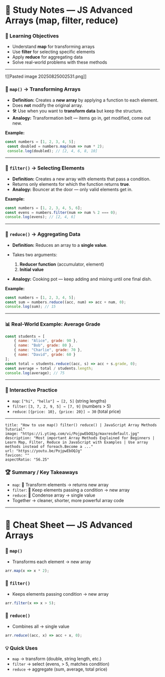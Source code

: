 # 📑 Study Notes — JS Advanced Arrays (map, filter, reduce)

### 🎯 Learning Objectives

- Understand **map** for transforming arrays
- Use **filter** for selecting specific elements
- Apply **reduce** for aggregating data
- Solve real-world problems with these methods

---
![[Pasted image 20250825002531.png]]
### 🔄 `map()` → Transforming Arrays

- **Definition:** Creates a **new array** by applying a function to each element.
- Does **not** modify the original array.
- 🛠️ Use when you want to **transform data** but keep the structure.
- **Analogy:** Transformation belt — items go in, get modified, come out new.

**Example:**

```js
const numbers = [1, 2, 3, 4, 5];
 const doubled = numbers.map(num => num * 2); 
 console.log(doubled); // [2, 4, 6, 8, 10]

```
---

### 🚪 `filter()` → Selecting Elements

- **Definition:** Creates a new array with elements that pass a condition.
- Returns only elements for which the function returns **true**.
- **Analogy:** Bouncer at the door — only valid elements get in.

**Example:**

```js
const numbers = [1, 2, 3, 4, 5, 6]; 
const evens = numbers.filter(num => num % 2 === 0); 
console.log(evens); // [2, 4, 6]
```

---

### 🍲 `reduce()` → Aggregating Data

- **Definition:** Reduces an array to a **single value**.
    
- Takes two arguments:
    
    1. **Reducer function** (accumulator, element)
    2. **Initial value**
- **Analogy:** Cooking pot — keep adding and mixing until one final dish.
    

**Example:**

```js
const numbers = [1, 2, 3, 4, 5]; 
const sum = numbers.reduce((acc, num) => acc + num, 0); 
console.log(sum); // 15
```

---

### 📊 Real-World Example: Average Grade

```js
const students = [
	{ name: "Alice", grade: 90 },
	{ name: "Bob", grade: 80 },   
	{ name: "Charlie", grade: 70 },   
	{ name: "David", grade: 60 }
];  
const total = students.reduce((acc, s) => acc + s.grade, 0);
const average = total / students.length; 
console.log(average); // 75
```

---

### 🎨 Interactive Practice

- `map`: `["hi", "hello"] → [2, 5]` (string lengths)
- `filter`: `[3, 7, 2, 9, 5] → [7, 9]` (numbers > 5)
- `reduce`: `[{price: 10}, {price: 20}] → 30` (total price)

---
```embed
title: "How to use map() filter() reduce() | JavaScript Array Methods Tutorial"
image: "https://i.ytimg.com/vi/PojpwEbOQJg/maxresdefault.jpg"
description: "Most important Array Methods Explained for Beginners | Learn Map, Filter, Reduce in JavaScript with Examples | Use array methods instead of foreach.Become a ..."
url: "https://youtu.be/PojpwEbOQJg"
favicon: ""
aspectRatio: "56.25"
```

### 🏆 Summary / Key Takeaways

- `map`: 🔄 Transform elements → returns new array
- `filter`: 🚪 Keep elements passing a condition → new array
- `reduce`: 🍲 Condense array → single value
- Together → cleaner, shorter, more powerful array code

---

# 📝 Cheat Sheet — JS Advanced Arrays

### 🔄 `map()`

- Transforms each element → new array

```js
arr.map(x => x * 2);
```

### 🚪 `filter()`

- Keeps elements passing condition → new array

```js
arr.filter(x => x > 5);
```

### 🍲 `reduce()`

- Combines all → single value

```js
arr.reduce((acc, x) => acc + x, 0);
```

### 💡 Quick Uses

- `map` → transform (double, string length, etc.)
- `filter` → select (evens, > 5, matches condition)
- `reduce` → aggregate (sum, average, total price)
